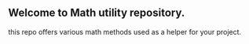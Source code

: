 ## Welcome to Math utility repository.
this repo offers various math methods used as a helper for your project.